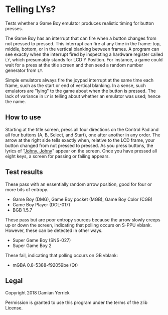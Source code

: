 Telling LYs?
============

Tests whether a Game Boy emulator produces realistic timing
for button presses.

The Game Boy has an interrupt that can fire when a button changes
from not pressed to pressed.  This interrupt can fire at any time in
the frame: top, middle, bottom, or in the vertical blanking between
frames.  A program can see exactly when the interrupt fired by
inspecting a hardware register called `LY`, which presumably stands
for LCD Y Position.  For instance, a game could wait for a press at
the title screen and then seed a random number generator from `LY`.

Simple emulators always fire the joypad interrupt at the same
time each frame, such as the start or end of vertical blanking.
In a sense, such emulators are "lying" to the game about when
the button is pressed.  The lack of variance in `LY` is telling
about whether an emulator was used; hence the name.

How to use
----------
Starting at the title screen, press all four directions on the
Control Pad and all four buttons (A, B, Select, and Start), one
after another in any order.  The arrow at the right side tells
exactly when, relative to the LCD frame, your button changed from
not pressed to pressed.  As you press buttons, the lyrics of
"[Johny, Johny]" appear on the screen.  Once you have pressed all
eight keys, a screen for passing or failing appears.

[Johny, Johny]: https://youtu.be/FLd_n4p-S2M

Test results
------------
These pass with an essentially random arrow position, good for
four or more bits of entropy.

- Game Boy (DMG), Game Boy pocket (MGB), Game Boy Color (CGB)
- Game Boy Player (DOL-017)
- BGB 1.5.7

These pass but are poor entropy sources because the arrow slowly
creeps up or down the screen, indicating that polling occurs on
S-PPU vblank.  However, these can be detected in other ways.

- Super Game Boy (SNS-027)
- Super Game Boy 2

These fail, indicating that polling occurs on GB vblank:

- mGBA 0.8-5388-f92059be (Qt)

Legal
-----
Copyright 2018 Damian Yerrick

Permission is granted to use this program under the terms of the
zlib License.
